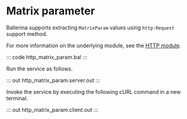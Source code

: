 # Matrix parameter

Ballerina supports extracting `MatrixParam` values using `http:Request` support method.

For more information on the underlying module, see the [HTTP module](https://docs.central.ballerina.io/ballerina/http/latest/).

::: code http_matrix_param.bal :::

Run the service as follows.

::: out http_matrix_param.server.out :::

Invoke the service by executing the following cURL command in a new terminal.

::: out http_matrix_param.client.out :::

